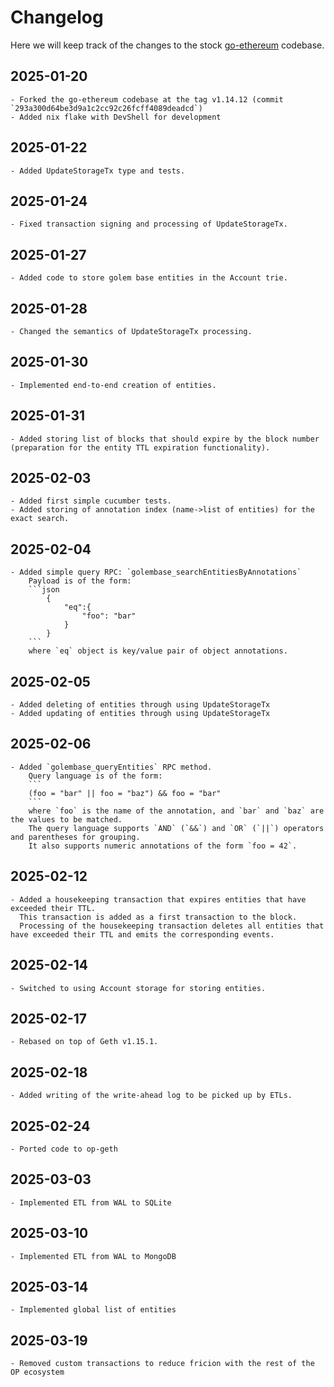 # Changelog

Here we will keep track of the changes to the stock [go-ethereum](https://github.com/ethereum/go-ethereum) codebase.

## 2025-01-20
    - Forked the go-ethereum codebase at the tag v1.14.12 (commit `293a300d64be3d9a1c2cc92c26fcff4089deadcd`)
    - Added nix flake with DevShell for development

## 2025-01-22
    - Added UpdateStorageTx type and tests.

## 2025-01-24
    - Fixed transaction signing and processing of UpdateStorageTx.

## 2025-01-27
    - Added code to store golem base entities in the Account trie.

## 2025-01-28
    - Changed the semantics of UpdateStorageTx processing.

## 2025-01-30
    - Implemented end-to-end creation of entities.

## 2025-01-31
    - Added storing list of blocks that should expire by the block number (preparation for the entity TTL expiration functionality).

## 2025-02-03
    - Added first simple cucumber tests.
    - Added storing of annotation index (name->list of entities) for the exact search.


## 2025-02-04
    - Added simple query RPC: `golembase_searchEntitiesByAnnotations`
        Payload is of the form:
        ```json
            {
                "eq":{
                    "foo": "bar"
                }
            }
        ```
        where `eq` object is key/value pair of object annotations.

## 2025-02-05
    - Added deleting of entities through using UpdateStorageTx
    - Added updating of entities through using UpdateStorageTx

## 2025-02-06
    - Added `golembase_queryEntities` RPC method.
        Query language is of the form:
        ```
        (foo = "bar" || foo = "baz") && foo = "bar"
        ```
        where `foo` is the name of the annotation, and `bar` and `baz` are the values to be matched.
        The query language supports `AND` (`&&`) and `OR` (`||`) operators and parentheses for grouping.
        It also supports numeric annotations of the form `foo = 42`.

## 2025-02-12
    - Added a housekeeping transaction that expires entities that have exceeded their TTL.
      This transaction is added as a first transaction to the block.
      Processing of the housekeeping transaction deletes all entities that have exceeded their TTL and emits the corresponding events.

## 2025-02-14
    - Switched to using Account storage for storing entities.

## 2025-02-17
    - Rebased on top of Geth v1.15.1.

## 2025-02-18
    - Added writing of the write-ahead log to be picked up by ETLs.

## 2025-02-24
    - Ported code to op-geth

## 2025-03-03
    - Implemented ETL from WAL to SQLite

## 2025-03-10
    - Implemented ETL from WAL to MongoDB

## 2025-03-14
    - Implemented global list of entities

## 2025-03-19
    - Removed custom transactions to reduce fricion with the rest of the OP ecosystem